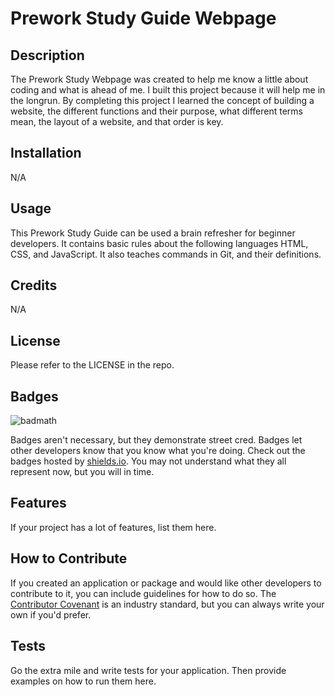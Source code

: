 # Prework Study Guide Webpage

## Description

The Prework Study Webpage was created to help me know a little about coding and what is ahead of me. I built this project because it will help me in the longrun. By completing this project I learned the concept of building a website, the different functions and their purpose, what different terms mean, the layout of a website, and that order is key. 

## Installation

N/A

## Usage

This Prework Study Guide can be used a brain refresher for beginner developers. It contains basic rules about the following languages HTML, CSS, and JavaScript. It also teaches commands in Git, and their definitions.

## Credits

N/A

## License

Please refer to the LICENSE in the repo.

## Badges

![badmath](https://img.shields.io/github/languages/top/nielsenjared/badmath)

Badges aren't necessary, but they demonstrate street cred. Badges let other developers know that you know what you're doing. Check out the badges hosted by [shields.io](https://shields.io/). You may not understand what they all represent now, but you will in time.

## Features

If your project has a lot of features, list them here.

## How to Contribute

If you created an application or package and would like other developers to contribute to it, you can include guidelines for how to do so. The [Contributor Covenant](https://www.contributor-covenant.org/) is an industry standard, but you can always write your own if you'd prefer.

## Tests

Go the extra mile and write tests for your application. Then provide examples on how to run them here.